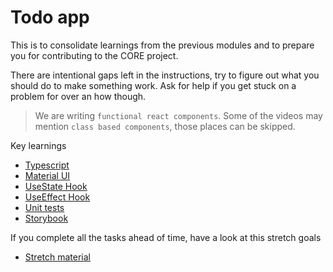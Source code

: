 # Todo app

This is to consolidate learnings from the previous modules and to prepare you for contributing to the CORE project.

There are intentional gaps left in the instructions, try to figure out what you should do to make something work. Ask for help if you get stuck on a problem for over an how though.

> We are writing `functional react components`. Some of the videos may mention `class based components`, those places can be skipped.

Key learnings

- [Typescript](./1-Typescript.md)
- [Material UI](./2-Mui.md)
- [UseState Hook](./3-UseState.md)
- [UseEffect Hook](./4-UseEffect.md)
- [Unit tests](./5-UnitTests.md)
- [Storybook](./6-Storybook.md)

If you complete all the tasks ahead of time, have a look at this stretch goals

- [Stretch material](./7-Strectch.md)
